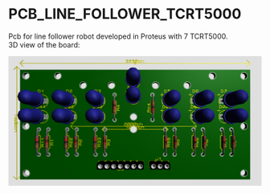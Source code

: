 # PCB_LINE_FOLLOWER_TCRT5000
Pcb for line follower robot developed in Proteus with 7 TCRT5000.\
3D view of the board:

![3D view of the board](https://github.com/lorenzoppx/PCB_LINE_FOLLOWER_TCRT5000/blob/main/TCRT500_TopView.png)
